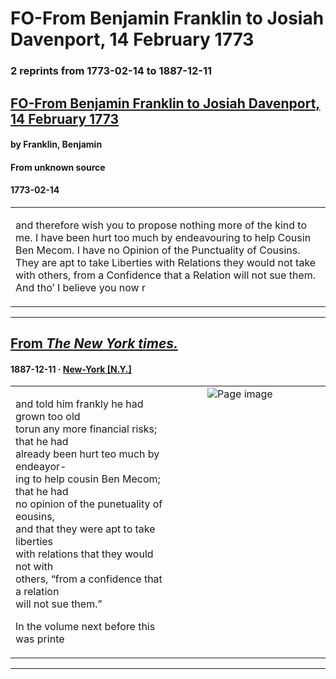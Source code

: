 
# FO-From Benjamin Franklin to Josiah Davenport, 14 February 1773

### 2 reprints from 1773-02-14 to 1887-12-11

## [FO-From Benjamin Franklin to Josiah Davenport, 14 February 1773](https://founders.archives.gov/documents/Franklin/01-20-02-0037)

#### by Franklin, Benjamin

#### From unknown source

#### 1773-02-14

<table style="width: 100%;"><tr><td style="width: 50%">

 and therefore wish you to propose nothing more of the kind to me. I have been hurt too much by endeavouring to help Cousin Ben Mecom. I have no Opinion of the Punctuality of Cousins. They are apt to take Liberties with Relations they would not take with others, from a Confidence that a Relation will not sue them. And tho’ I believe you now r
</td></tr></table>

---

## [From _The New York times._](https://archive.org/details/sim_new-york-times_1887-12-11_37_11319/page/n13/mode/1up?view=theater)

#### 1887-12-11 &middot; [New-York [N.Y.]](http://dbpedia.org/resource/New_York_City)

<table style="width: 100%;"><tr><td style="width: 50%">

  
and told him frankly he had grown too old  
torun any more financial risks; that he had  
already been hurt teo much by endeayor-  
ing to help cousin Ben Mecom; that he had  
no opinion of the punetuality of eousins,  
and that they were apt to take liberties  
with relations that they would not with  
others, “from a confidence that a relation  
will not sue them.”  
  
In the volume next before this was printe
</td><td style="width: 50%; max-height: 75%; margin: auto; display: block;">
<img alt="Page image" src="https://iiif.archive.org/iiif/sim_new-york-times_1887-12-11_37_11319&#0036;13/pct:43.530702,39.997847,12.129934,4.015935/600,/0/default.jpg"/>
</td>
</tr></table>

---

